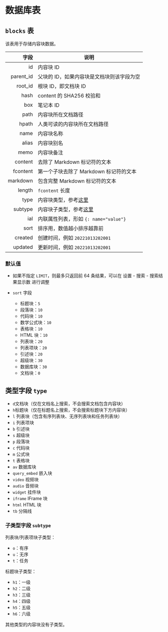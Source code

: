 # 数据库表

## `blocks` 表

该表用于存储内容块数据。

|字段|说明|
| ----------: | -------------------------------------------|
|id|内容块 ID|
|parent_id|父块的 ID，如果内容块是文档块则该字段为空|
|root_id|根块 ID，即文档块 ID|
|hash|content 的 SHA256 校验和|
|box|笔记本 ID|
|path|内容块所在文档路径|
|hpath|人类可读的内容块所在文档路径|
|name|内容块名称|
|alias|内容块别名|
|memo|内容块备注|
|content|去除了 Markdown 标记符的文本|
|fcontent|第一个子块去除了 Markdown 标记符的文本|
|markdown|包含完整 Markdown 标记符的文本|
|length|​`fcontent`​ 长度|
|type|内容块类型，参考[这里](类型过滤.md#20210210103523-ombf290)|
|subtype|内容块子类型，参考[这里](类型过滤.md#20210210103411-tcbcjja)|
|ial|内联属性列表，形如 `{: name="value"}`​|
|sort|排序用，数值越小排序越靠前|
|created|创建时间，例如 `20221013202001`​|
|updated|更新时间，例如 `20221013202001`​|

### 默认值

- 如果不指定 `LIMIT`，则最多只返回前 64 条结果，可以在 <kbd>设置</kbd> - <kbd>搜索</kbd> - <kbd>搜索结果显示数</kbd> 进行调整
- ​`sort`​ 字段

  - 标题块：`5`​
  - 段落块：`10`​
  - 代码块：`10`​
  - 数学公式块：`10`​
  - 表格块：`10`​
  - HTML 块：`10`​
  - 列表块：`20`​
  - 列表项块：`20`​
  - 引述块：`20`​
  - 超级块：`30`​
  - 数据库块：`30`​
  - 文档块：`0`​


## 类型字段 `type`

- ​`d`​ 文档块（仅在文档名上搜索，不会搜索文档包含内容块）
- ​`h`​ 标题块（仅在标题名上搜索，不会搜索标题块下方内容块）
- ​`l`​ 列表块（包含有序列表块、无序列表块和任务列表块）
- ​`i`​ 列表项块
- ​`b`​ 引述块
- ​`s`​ 超级块
- ​`p`​ 段落块
- ​`c`​ 代码块
- ​`m`​ 公式块
- ​`t`​ 表格块
- ​`av`​ 数据库块
- ​`query_embed`​ 嵌入块
- ​`video`​ 视频块
- ​`audio`​ 音频块
- ​`widget`​ 挂件块
- ​`iframe`​ IFrame 块
- ​`html`​ HTML 块
- ​`tb`​ 分隔线

### 子类型字段 `subtype`

列表块/列表项块子类型：

- `o`：有序
- `u`：无序
- `t`：任务

标题块子类型：

- `h1`：一级
- `h2`：二级
- `h3`：三级
- `h4`：四级
- `h5`：五级
- `h6`：六级

其他类型的内容块没有子类型。
